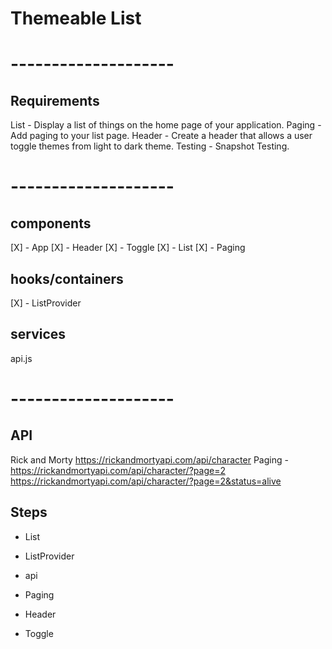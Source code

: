 # Themeable List

# --------------------

## Requirements

List - Display a list of things on the home page of your application.
Paging - Add paging to your list page.
Header - Create a header that allows a user toggle themes from light to dark theme.
Testing - Snapshot Testing.

# --------------------

## components
[X] - App
[X] - Header
[X] - Toggle
[X] - List 
[X] - Paging

## hooks/containers
[X] - ListProvider

## services
api.js

# --------------------

## API
Rick and Morty
https://rickandmortyapi.com/api/character
Paging - https://rickandmortyapi.com/api/character/?page=2
https://rickandmortyapi.com/api/character/?page=2&status=alive

## Steps
- List
- ListProvider
- api

- Paging
- Header
- Toggle